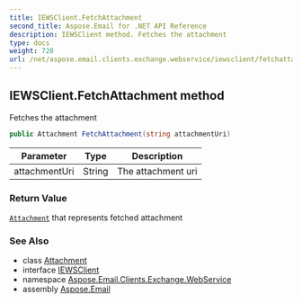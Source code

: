 ```yaml
---
title: IEWSClient.FetchAttachment
second_title: Aspose.Email for .NET API Reference
description: IEWSClient method. Fetches the attachment
type: docs
weight: 720
url: /net/aspose.email.clients.exchange.webservice/iewsclient/fetchattachment/
---
```

## IEWSClient.FetchAttachment method

Fetches the attachment

```csharp
public Attachment FetchAttachment(string attachmentUri)
```

| Parameter | Type | Description |
| --- | --- | --- |
| attachmentUri | String | The attachment uri |

### Return Value

[`Attachment`](../../../aspose.email/attachment/) that represents fetched attachment

### See Also

* class [Attachment](../../../aspose.email/attachment/)
* interface [IEWSClient](../)
* namespace [Aspose.Email.Clients.Exchange.WebService](../../iewsclient/)
* assembly [Aspose.Email](../../../)


